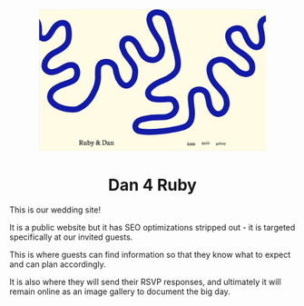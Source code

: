 <p align="center">
  <a href="https://dan4ruby.com">
    <img alt="logo of whiskey tumbler with ice cubes" src="src/assets/images/Dan4Ruby.jpg" width="400" />
  </a>
</p>
<h1 align="center">
  Dan 4 Ruby
</h1>

This is our wedding site!

It is a public website but it has SEO optimizations stripped out - it is targeted specifically at our invited guests.

This is where guests can find information so that they know what to expect and can plan accordingly.

It is also where they will send their RSVP responses, and ultimately it will remain online as an image gallery to document the big day.
